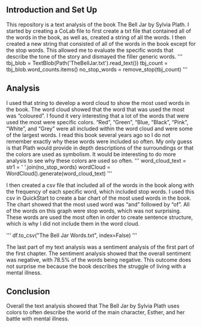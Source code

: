 ## Introduction and Set Up
This repository is a text analysis of the book The Bell Jar by Sylvia Plath. I started by creating a CoLab file to first create a txt file that contained all of the words in the book, as well as, created a string of all the words. I then created a new string that consisted of all of the words in the book except for the stop words. This allowed me to evaluate the specific words that describe the tone of the story and dismayed the filler generic words.
''' 
tbj_blob = TextBlob(Path('TheBellJar.txt').read_text())
tbj_count = tbj_blob.word_counts.items()
no_stop_words = remove_stop(tbj_count)
'''
## Analysis
I used that string to develop a word cloud to show the most used words in the book. The word cloud showed that the word that was used the most was “coloured”. I found it very interesting that a lot of the words that were used the most were specific colors. “Red”, “Green”, “Blue, “Black”, “Pink”, “White”, and “Grey” were all included within the word cloud and were some of the largest words. I read this book several years ago so I do not remember exactly why these words were included so often. My only guess is that Plath would provide in depth descriptions of the surroundings or that the colors are used as symbolism. It would be interesting to do more analysis to see why these colors are used so often.
'''
word_cloud_text = str1 = ' '.join(no_stop_words)
wordCloud = WordCloud().generate(word_cloud_text)
'''


I then created a csv file that included all of the words in the book along with the frequency of each specific word, which included stop words. I used this csv in QuickStart to create a bar chart of the most used words in the book. The chart showed that the most used word was “and” followed by “of”. All of the words on this graph were stop words, which was not surprising. These words are used the most often in order to create sentence structure, which is why I did not include them in the word cloud.

'''
df.to_csv("The Bell Jar Words.txt", index=False)
'''


The last part of my text analysis was a sentiment analysis of the first part of the first chapter. The sentiment analysis showed that the overall sentiment was negative, with 78.5% of the words being negative. This outcome does not surprise me because the book describes the struggle of living with  a mental illness.

## Conclusion
Overall the text analysis showed that The Bell Jar by Sylvia Plath uses colors to often describe the world of the main character, Esther, and her battle with mental illness.

